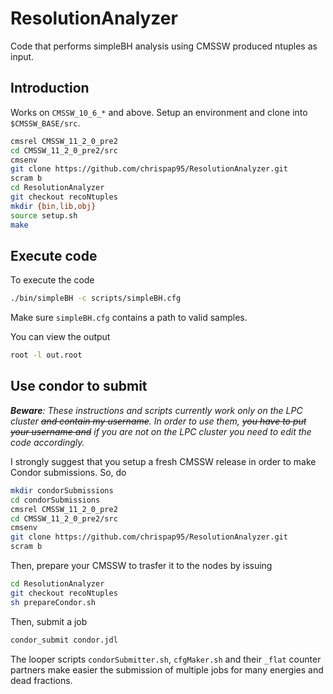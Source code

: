 # ResolutionAnalyzer
Code that performs simpleBH analysis using CMSSW produced ntuples as input.

## Introduction
Works on `CMSSW_10_6_*` and above. Setup an environment and clone into `$CMSSW_BASE/src`.
```bash
cmsrel CMSSW_11_2_0_pre2
cd CMSSW_11_2_0_pre2/src
cmsenv
git clone https://github.com/chrispap95/ResolutionAnalyzer.git
scram b
cd ResolutionAnalyzer
git checkout recoNtuples
mkdir {bin,lib,obj}
source setup.sh
make
```

## Execute code
To execute the code
```bash
./bin/simpleBH -c scripts/simpleBH.cfg
```
Make sure `simpleBH.cfg` contains a path to valid samples.

You can view the output
```bash
root -l out.root
```

## Use condor to submit
*__Beware__: These instructions and scripts currently work only on the LPC cluster ~~and contain my username~~. In order to use them, ~~you have to put your username and~~ if you are not on the LPC cluster you need to edit the code accordingly.*

I strongly suggest that you setup a fresh CMSSW release in order to make Condor submissions. So, do
```bash
mkdir condorSubmissions
cd condorSubmissions
cmsrel CMSSW_11_2_0_pre2
cd CMSSW_11_2_0_pre2/src
cmsenv
git clone https://github.com/chrispap95/ResolutionAnalyzer.git
scram b
```
Then, prepare your CMSSW to trasfer it to the nodes by issuing
```bash
cd ResolutionAnalyzer
git checkout recoNtuples
sh prepareCondor.sh
```

Then, submit a job
```bash
condor_submit condor.jdl
```

The looper scripts `condorSubmitter.sh`, `cfgMaker.sh` and their `_flat` counter partners make easier the submission of multiple jobs for many energies and dead fractions.
